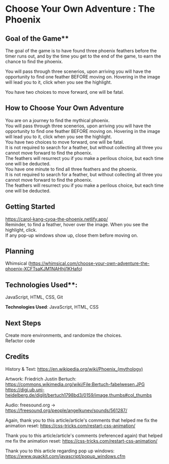 # Choose Your Own Adventure : The Phoenix
<!-- A description of your game. Background info about why you chose the game is a nice touch. -->


<!-- SCREENSHOT -->

## Goal of the Game**
The goal of the game is to have found three phoenix feathers before the timer runs out, and by the time you get to the end of the game, to earn the chance to find the phoenix.

You will pass through three scenerios, upon arriving you will have the opportunity to find one feather BEFORE moving on. Hovering in the image will lead you to it, click when you see the highlight.

You have two choices to move forward, one will be fatal.

## How to Choose Your Own Adventure
 You are on a journey to find the mythical phoenix.<br>
 You will pass through three scenerios, upon arriving you will have the opportunity to find one feather BEFORE moving on. Hovering in the image will lead you to it, click when you see the highlight.<br>
 You have two choices to move forward, one will be fatal.<br>
 It is not required to search for a feather, but without collecting all three you cannot move forward to find the phoenix.<br>
 The feathers will resurrect you if you make a perilous choice, but each time one will be deducted.<br>
 You have one minute to find all three feathers and the phoenix.<br>
It is not required to search for a feather, but without collecting all three you cannot move forward to find the phoenix.<br>
The feathers will resurrect you if you make a perilous choice, but each time one will be deducted.<br>

## Getting Started
https://carol-kang-cyoa-the-phoenix.netlify.app/<br>
Reminder, to find a feather, hover over the image.  When you see the highlight, click.<br>
If any pop-up windows show up, close them before moving on.

## Planning
Whimsical (https://whimsical.com/choose-your-own-adventure-the-phoenix-XCFTsaKJM1NAHhjj1KHafo)


## Technologies Used**:
JavaScript, HTML, CSS, Git

**Technologies Used**:
 JavaScript, HTML, CSS


## Next Steps
Create more environments, and randomize the choices.<br>
Refactor code


## Credits
History & Text: https://en.wikipedia.org/wiki/Phoenix_(mythology)

Artwork: Friedrich Justin Bertuch:
https://commons.wikimedia.org/wiki/File:Bertuch-fabelwesen.JPG
https://digi.ub.uni-heidelberg.de/diglit/bertuch1798bd3/0159/image,thumbs#col_thumbs

Audio: freesound.org -> https://freesound.org/people/angelkunev/sounds/561287/

Again, thank you to this article/article's comments that helped me fix the animation reset: https://css-tricks.com/restart-css-animation/

Thank you to this article/article's comments (referenced again) that helped me fix the animation reset: https://css-tricks.com/restart-css-animation/

Thank you to this article regarding pop up windows: https://www.quackit.com/javascript/popup_windows.cfm
